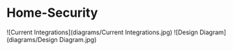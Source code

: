 # Home-Security

![Current Integrations](diagrams/Current Integrations.jpg)
![Design Diagram](diagrams/Design Diagram.jpg)
